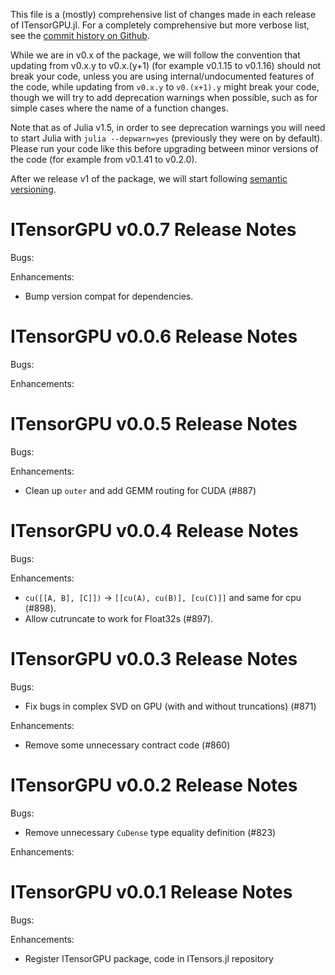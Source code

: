 This file is a (mostly) comprehensive list of changes made in each release of ITensorGPU.jl. For a completely comprehensive but more verbose list, see the [commit history on Github](https://github.com/ITensor/ITensors.jl/commits/main/ITensorGPU).

While we are in v0.x of the package, we will follow the convention that updating from v0.x.y to v0.x.(y+1) (for example v0.1.15 to v0.1.16) should not break your code, unless you are using internal/undocumented features of the code, while updating from `v0.x.y` to `v0.(x+1).y` might break your code, though we will try to add deprecation warnings when possible, such as for simple cases where the name of a function changes.

Note that as of Julia v1.5, in order to see deprecation warnings you will need to start Julia with `julia --depwarn=yes` (previously they were on by default). Please run your code like this before upgrading between minor versions of the code (for example from v0.1.41 to v0.2.0).

After we release v1 of the package, we will start following [semantic versioning](https://semver.org).

ITensorGPU v0.0.7 Release Notes
===============================

Bugs:

Enhancements:

- Bump version compat for dependencies.

ITensorGPU v0.0.6 Release Notes
===============================

Bugs:

Enhancements:

ITensorGPU v0.0.5 Release Notes
===============================

Bugs:

Enhancements:

- Clean up `outer` and add GEMM routing for CUDA (#887)

ITensorGPU v0.0.4 Release Notes
===============================

Bugs:

Enhancements:

- `cu([[A, B], [C]])` -> `[[cu(A), cu(B)], [cu(C)]]` and same for cpu (#898).
- Allow cutruncate to work for Float32s (#897).

ITensorGPU v0.0.3 Release Notes
===============================

Bugs:

- Fix bugs in complex SVD on GPU (with and without truncations) (#871)

Enhancements:

- Remove some unnecessary contract code (#860)

ITensorGPU v0.0.2 Release Notes
===============================

Bugs:

- Remove unnecessary `CuDense` type equality definition (#823)

Enhancements:

ITensorGPU v0.0.1 Release Notes
===============================

Bugs:

Enhancements:

- Register ITensorGPU package, code in ITensors.jl repository
